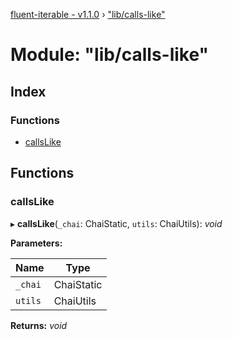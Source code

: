 [fluent-iterable - v1.1.0](../README.md) › ["lib/calls-like"](_lib_calls_like_.md)

# Module: "lib/calls-like"

## Index

### Functions

* [callsLike](_lib_calls_like_.md#callslike)

## Functions

###  callsLike

▸ **callsLike**(`_chai`: ChaiStatic, `utils`: ChaiUtils): *void*

**Parameters:**

Name | Type |
------ | ------ |
`_chai` | ChaiStatic |
`utils` | ChaiUtils |

**Returns:** *void*
